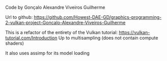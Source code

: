 Code by Gonçalo Alexandre Viveiros Guilherme

Url to github: https://github.com/Howest-DAE-GD/graphics-programming-2-vulkan-project-Goncalo-Alexandre-Viveiros-Guilherme

This is a refactor of the entirety of the Vulkan tutorial: https://vulkan-tutorial.com/Introduction
Up to multisampling (does not contain compute shaders)

It also uses assimp for its model loading
